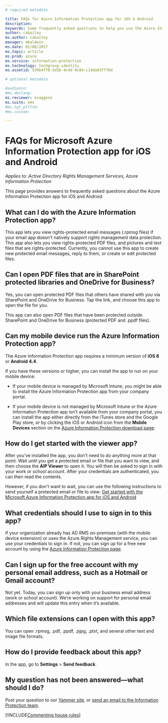 ```yaml
---
# required metadata

title: FAQs for Azure Information Protection app for iOS & Android
description:
keywords: Some frequently asked questions to help you use the Azure Information Protection app for iOS and Android
author: cabailey
ms.author: cabailey
manager: mbaldwin
ms.date: 02/08/2017
ms.topic: article
ms.prod: azure
ms.service: information-protection
ms.technology: techgroup-identity
ms.assetid: 539b4ff8-5d3b-4c4d-9c84-c14da83ff76d

# optional metadata

#audience:
#ms.devlang:
ms.reviewer: esaggese
ms.suite: ems
#ms.tgt_pltfrm:
#ms.custom:

---
```


# FAQs for Microsoft Azure Information Protection app for iOS and Android

*Applies to: Active Directory Rights Management Services, Azure Information Protection*

This page provides answers to frequently asked questions about the Azure Information Protection app for iOS and Android.

## What can I do with the Azure Information Protection app?

This app lets you view rights-protected email messages (.rpmsg files) if your email app doesn't natively support rights management data protection. This app also lets you view rights-protected PDF files, and pictures and text files that are rights-protected. Currently, you cannot use this app to create new protected email messages, reply to them, or create or edit protected files.

## Can I open PDF files that are in SharePoint protected libraries and OneDrive for Business?

Yes, you can open protected PDF files that others have shared with you via SharePoint and OneDrive for Business. Tap the link, and choose this app to open the file for you. 

This app can also open PDF files that have been protected outside SharePoint and OneDrive for Business (protected PDF and .ppdf files).

## Can my mobile device run the Azure Information Protection app?

The Azure Information Protection app requires a minimum version of **iOS 8** or **Android 4.4**.

If you have these versions or higher, you can install the app to run on your mobile device:

- If your mobile device is managed by Microsoft Intune, you might be able to install the Azure Information Protection app from your company portal.

- If your mobile device is not managed by Microsoft Intune or the Azure Information Protection app isn't available from your company portal, you can install the app either directly from the iTunes store and the Google Play store, or by clicking the iOS or Android icon from the **Mobile Devices** section on the [Azure Information Protection download page](https://portal.azurerms.com/#/download). 

## How do I get started with the viewer app?

After you've installed the app, you don't need to do anything more at that point. Wait until you get a protected email or file that you want to view, and then choose the **AIP Viewer** to open it. You will then be asked to sign in with your work or school account. After your credentials are authenticated, you can then read the contents.

However, if you don't want to wait, you can use the following instructions to send yourself a protected email or file to view: [Get started with the Microsoft Azure Information Protection app for iOS and Android](mobile-app-get-started.md) 
## What credentials should I use to sign in to this app?

If your organization already has AD RMS on-premises (with the mobile device extension) or uses the Azure Rights Management service, you can use your credentials to sign in. If not, you can sign up for a free new account by using the [Azure Information Protection page](https://portal.office.com/signup?sku=rms&ru=https%3A%2F%2Fportal.azurerms.com%2F%23%2Fdownload).

## Can I sign up for the free account with my personal email address, such as a Hotmail or Gmail account?

Not yet. Today, you can sign up only with your business email address (work or school account). We’re working on support for personal email addresses and will update this entry when it’s available.

## Which file extensions can I open with this app?

You can open .rpmsg, .pdf, .ppdf, .pjpg, .ptxt, and several other text and image file formats.

##  How do I provide feedback about this app?

In the app, go to **Settings** > **Send feedback**.


## My question has not been answered—what should I do?

Post your question to our [Yammer site](https://www.yammer.com/AskIPTeam), or [send an email to the Information Protection team](mailto:askIPteam@microsoft.com?subject=Question%20about%20Azure%20Information%20Protection%20app).

[!INCLUDE[Commenting house rules](../includes/houserules.md)]